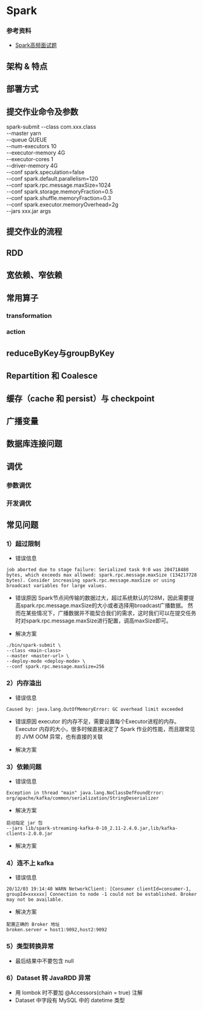 # Spark
### 参考资料
- [Spark高频面试题](https://mp.weixin.qq.com/s/0Iu9kRluKSogCf2p8HYQpg)

## 架构 & 特点

## 部署方式

## 提交作业命令及参数

spark-submit --class com.xxx.class \
--master yarn \
--queue QUEUE \
--num-executors 10 \
--executor-memory 4G \
--executor-cores 1 \
--driver-memory 4G \
--conf spark.speculation=false \
--conf spark.default.parallelism=120 \
--conf spark.rpc.message.maxSize=1024 \
--conf spark.storage.memoryFraction=0.5 \
--conf spark.shuffle.memoryFraction=0.3 \
--conf spark.executor.memoryOverhead=2g \
--jars xxx.jar args

## 提交作业的流程

## RDD

## 宽依赖、窄依赖

## 常用算子
### transformation
### action 

## reduceByKey与groupByKey

## Repartition 和 Coalesce

## 缓存（cache 和 persist）与 checkpoint

## 广播变量

## 数据库连接问题

## 调优
### 参数调优
### 开发调优


## 常见问题
### 1）超过限制
- 错误信息

```
job aborted due to stage failure: Serialized task 9:0 was 204718480 bytes, which exceeds max allowed: spark.rpc.message.maxSize (134217728 bytes). Consider increasing spark.rpc.message.maxSize or using broadcast variables for large values.
```

- 错误原因
Spark节点间传输的数据过大，超过系统默认的128M，因此需要提高spark.rpc.message.maxSize的大小或者选择用broadcast广播数据。
然而在某些情况下，广播数据并不能契合我们的需求，这时我们可以在提交任务时对spark.rpc.message.maxSize进行配置，调高maxSize即可。

- 解决方案

```
./bin/spark-submit \
--class <main-class>
--master <master-url> \
--deploy-mode <deploy-mode> \
--conf spark.rpc.message.maxSize=256
```
### 2）内存溢出
- 错误信息

```
Caused by: java.lang.OutOfMemoryError: GC overhead limit exceeded
```

- 错误原因
executor 的内存不足，需要设置每个Executor进程的内存。
Executor 内存的大小，很多时候直接决定了 Spark 作业的性能，而且跟常见的 JVM OOM 异常，也有直接的关联

- 解决方案
### 3）依赖问题
- 错误信息

```
Exception in thread "main" java.lang.NoClassDefFoundError: org/apache/kafka/common/serialization/StringDeserializer
```

- 解决方案
```
启动指定 jar 包
--jars lib/spark-streaming-kafka-0-10_2.11-2.4.0.jar,lib/kafka-clients-2.0.0.jar
```

- 解决方案

### 4）连不上 kafka
- 错误信息

```
20/12/03 19:14:40 WARN NetworkClient: [Consumer clientId=consumer-1, groupId=xxxxxx] Connection to node -1 could not be established. Broker may not be available.
```

- 解决方案
```
配置正确的 Broker 地址
broken.server = host1:9092,host2:9092
```

### 5）类型转换异常
- 最后结果中不要包含 null

### 6）Dataset<Row> 转 JavaRDD<T> 异常
- 用 lombok 时不要加 @Accessors(chain = true) 注解
- Dataset<Row> 中字段有 MySQL 中的 datetime 类型